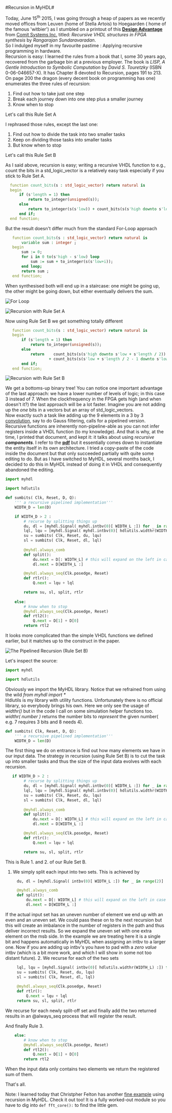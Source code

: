 #Recursion in MyHDL#

Today, June 15<sup>th</sup> 2015, I was going through a heap of papers as we recently moved offices 
from Leuven (home of Stella Artois) to Hoegaarden ( home of the famous 'witbier') 
as I stumbled on a printout of this [**Design Advantage**](http://www.comit.com/dav4n3.pdf) from [Comit Systems Inc.](http://www.comit.com)
titled: _Recursive VHDL structures in FPGA synthesis_ by _Rangarajan Sundaravaradan_.  
So I indulged myself in my favourite pastime : Applying recursive programming in hardware.  
Recursion is easy: I learned the rules from a book that I, some 30 years ago, recovered from the garbage bin at a previous employer. 
The book is _LISP, A Gentle Introduction to Symbolic Computation_ by _David S. Touretzky_ (ISBN 0-06-046657-X). 
It has Chapter 8 devoted to Recursion, pages 191 to 213. 
On page 200 the dragon (every decent book on programming has one) enumerates the three rules of recursion:  
   1. Find out how to take just one step
   2. Break each journey down into one step plus a smaller journey
   3. Know when to stop  
   
Let's call this Rule Set A

I rephrased those rules, except the last one:  
   1. Find out how to divide the task into two smaller tasks
   2. Keep on dividing those tasks into smaller tasks
   3. But know when to stop  
   
Let's call this Rule Set B
   
As I said above, recursion is easy; writing a recursive VHDL function to e.g., count the bits in a std_logic_vector is a relatively
 easy task especially if you stick to Rule Set A. 
 
  ``` VHDL
 	function count_bits(s : std_logic_vector) return natural is
	begin
		if (s'length = 1) then
			return to_integer(unsigned(s));
		else
			return to_integer(s(s'low)) + count_bits(s(s'high downto s'low + 1));
		end if;
	end function;
 ```
 
 But the result doesn't differ much from the standard For-Loop approach
 
 ``` VHDL
 	function count_bits(s : std_logic_vector) return natural is
 		variable sum : integer ;
	begin
		sum := 0;
		for i in 0 to(s'high - s'low) loop
			sum := sum + to_integer(s(s'low+i));
		end loop;
		return sum ;		
	end function;
 ```
 
 When synthesised both will end up in a staircase: one might be going up, the other might be going down, but either eventually delivers the sum.
 
 ![For Loop](http://)
 
 ![Recursion with Rule Set A](http://)
 
 Now using Rule Set B we get something totally different
 
 ``` VHDL
 	function count_bits(s : std_logic_vector) return natural is
	begin
		if (s'length = 1) then
			return to_integer(unsigned(s));
		else
			return 	  count_bits(s(s'high downto s'low + s'length / 2)) 
					+ count_bits(s(s'low + s'length / 2 - 1 downto s'low));
		end if;
	end function;
 ```
 
![Recursion with Rule Set B](/C:/qdesigns/jb/countbits/countbits-recursive-B-cropped.png/)

We get a bottoms-up binary tree!
You can notice one important advantage of the last approach: we have a lower number of levels of logic; in this case 3 instead of 7.
When the clockfrequency in the FPGA gets high (and when doesn't it?) the last approach will be a lot faster. Imagine you are not adding up the _one_ bits in a vectors but
an array of std_logic_vectors.  
Now exactly such a task like adding up the 9 elements in a 3 by 3 [convolution](http://docs.gimp.org/en/plug-in-convmatrix.html), say to do Gauss filtering, calls for a pipelined version.
Recursive functions are inherently non-pipeline-able as you can not infer registers inside a VHDL function (to my knowledge).
And that is why, at the time, I printed that document, and kept it: it talks about using _recursive **components**_. I refer to the [**pdf**](www.comit.com/dav4n3.pdf) but it essentially comes down to instantiate the entity itself in its own architecture.
I tried a copy-paste of the code inside the document but that only succeeded partially with quite some editing to do. 
But as I have switched to MyHDL, several months back, I decided to do this in MyHDL instead of doing it in VHDL and consequently abandoned the editing.

```python
import myhdl

import hdlutils

def sumbits( Clk, Reset, D, Q):
    ''' a recursive pipelined implementation'''
    WIDTH_D = len(D)

    if WIDTH_D > 2 :
    	# recurse by splitting things up
        du, dl = [myhdl.Signal( myhdl.intbv(0)[ WIDTH_L :]) for _ in range(2)]
        lql, lqu = [myhdl.Signal( myhdl.intbv(0)[ hdlutils.widthr(WIDTH_L) :]) for _ in range(2)]
        su = sumbits( Clk, Reset, du, lqu) 
        sl = sumbits( Clk, Reset, dl, lql) 
        
        @myhdl.always_comb
        def split():
            du.next = D[: WIDTH_L] # this will expand on the left in case the input data-size is uneven
            dl.next = D[WIDTH_L :]

        @myhdl.always_seq(Clk.posedge, Reset)
        def rtlr():
            Q.next = lqu + lql

        return su, sl, split, rtlr
    
    else:
	    # know when to stop           
        @myhdl.always_seq(Clk.posedge, Reset)
        def rtl2():
            Q.next = D[1] + D[0]
        return rtl2  
``` 

It looks more complicated than the simple VHDL functions we defined earlier, but it matches up to the construct in the paper.

![The Pipelined Recursion (Rule Set B)](/sumbits-recursive-B-pipelined-no-enable-cropped.png/)

Let's inspect the source:

```python
import myhdl

import hdlutils
```

Obviously we import the MyHDL library. Notice that we refrained from using the wild _from myhdl import *_  
Hdlutils is my library with utility functions. Unfortunately there is no official library, so everybody brings his own.
Here we only see the usage of _widthr()_ but in the code I call on some simulation helper functions too.
_widthr( number )_ returns the number bits to _represent_ the given number( e.g. 7 requires 3 bits and 8 needs 4).

```python
def sumbits( Clk, Reset, D, Q):
    ''' a recursive pipelined implementation'''
    WIDTH_D = len(D)
```

The first thing we do on entrance is find out how many elements we have in our input data.
The strategy in recursion (using Rule Set B) is to cut the task up into smaller tasks and thus the size of the input data evolves with each recursion.

```python
   if WIDTH_D > 2 :
        # recurse by splitting things up
        du, dl = [myhdl.Signal( myhdl.intbv(0)[ WIDTH_L :]) for _ in range(2)]
        lql, lqu = [myhdl.Signal( myhdl.intbv(0)[ hdlutils.widthr(WIDTH_L) :]) for _ in range(2)]
        su = sumbits( Clk, Reset, du, lqu) 
        sl = sumbits( Clk, Reset, dl, lql) 
        
        @myhdl.always_comb
        def split():
            du.next = D[: WIDTH_L] # this will expand on the left in case the input data-size is uneven
            dl.next = D[WIDTH_L :]

        @myhdl.always_seq(Clk.posedge, Reset)
        def rtlr():
            Q.next = lqu + lql

        return su, sl, split, rtlr
```
This is Rule 1. and 2. of our Rule Set B.  
   1. We simply split each input into two sets. This is achieved by
   
   ```python
        du, dl = [myhdl.Signal( intbv(0)[ WIDTH_L :]) for _ in range(2)]

		@myhdl.always_comb
        def split():
            du.next = D[: WIDTH_L] # this will expand on the left in case the input data-size is uneven
            dl.next = D[WIDTH_L :]
   ```
   If the actual input set has an uneven number of element we end up with an even and an uneven set. 
   We could pass these on to the next recursion but this will create an imbalance in the number of registers in the path and thus deliver incorrect results.
   So we expand the uneven set with one extra element on the msb side. In the example we are treating here it is a single bit and happens automatically in MyHDL
   when assigning an intbv to a larger one. Now if you are adding up intbv's you have to pad with a _zero value_ intbv (which is a bit more work,
   and which I will show in some not too distant future).
   2. We recurse for each of the two sets
   ```python
        lql, lqu = [myhdl.Signal( intbv(0)[ hdlutils.widthr(WIDTH_L) :]) for _ in range(2)]
        su = sumbits( Clk, Reset, du, lqu) 
        sl = sumbits( Clk, Reset, dl, lql) 
        
        @myhdl.always_seq(Clk.posedge, Reset)
        def rtlr():
            Q.next = lqu + lql
        return su, sl, split, rtlr            
   ```
   We recurse for each newly split-off set and finally add the two returned results in an @always_seq process that will register the result.   

And finally Rule 3.
```python
    else:
	    # know when to stop           
        @myhdl.always_seq(Clk.posedge, Reset)
        def rtl2():
            Q.next = D[1] + D[0]
        return rtl2  
``` 
When the input data only contains two elements we return the registered sum of them.  

That's all.

Note: I learned today that Christpher Felton has another [fine example](https://bitbucket.org/cfelton/examples/src/f3383e14f18a57852e17c10ee4cd316fbfafbf85/rfft/rfft.py?at=default) 
using recursion in MyHDL. Check it out too!
It is a fully worked-out module so you have to dig into ```def fft_core():``` to find the little gem.

